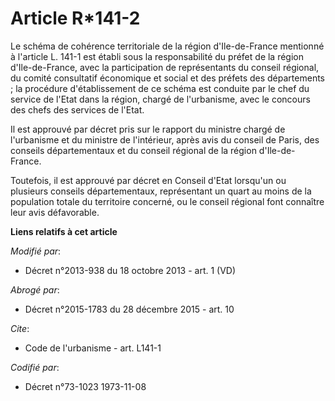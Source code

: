 # Article R*141-2

Le schéma de cohérence territoriale de la région d'Ile-de-France mentionné à l'article L. 141-1 est établi sous la
responsabilité du préfet de la région d'Ile-de-France, avec la participation de représentants du conseil régional, du comité
consultatif économique et social et des préfets des départements ; la procédure d'établissement de ce schéma est conduite par
le chef du service de l'Etat dans la région, chargé de l'urbanisme, avec le concours des chefs des services de l'Etat. 

Il est approuvé par décret pris sur le rapport du ministre chargé de l'urbanisme et du ministre de l'intérieur, après avis du
conseil de Paris, des conseils départementaux et du conseil régional de la région d'Ile-de-France. 

Toutefois, il est approuvé par décret en Conseil d'Etat lorsqu'un ou plusieurs conseils départementaux, représentant un quart
au moins de la population totale du territoire concerné, ou le conseil régional font connaître leur avis défavorable.

**Liens relatifs à cet article**

_Modifié par_:

  - Décret n°2013-938 du 18 octobre 2013 - art. 1 (VD)

_Abrogé par_:

  - Décret n°2015-1783 du 28 décembre 2015 - art. 10

_Cite_:

  - Code de l'urbanisme - art. L141-1

_Codifié par_:

  - Décret n°73-1023 1973-11-08
